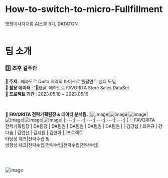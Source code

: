 # How-to-switch-to-micro-Fullfillment
멋쟁이사자처럼 AI스쿨 8기, DATATON
<br>
<br>


# 팀 소개 <br>
### 3️⃣ 즈후 걸푸란 <br>

<b> 📁 주제 </b>: 에콰도르 Quito 지역의 마이크로 풀필먼트 센터 도입</b> <br>
<b> 📁 활용 데이터 </b>: '🏅[캐글](https://www.kaggle.com/competitions/store-sales-time-series-forecasting/overview)' 에콰도르 FAVORITA Store Sales DataSet <br>
<b> 📁 프로젝트 기간 </b>: 2023.05.10 ~ 2023.05.19 

<br>

🦁 <b> FAVORITA 전략기획팀장 & 데이터 분석팀.</b>
|![image](https://user-images.githubusercontent.com/124337933/237033411-cd779a5f-d45b-41c1-8ef1-49e4453539c9.png)|![image](https://user-images.githubusercontent.com/124337933/237033354-ae3e2661-0d0b-487d-98d3-4f8b0bc6fc42.png)|![image](https://user-images.githubusercontent.com/124337933/237033386-393492bf-bc05-468e-b160-0dbf63cde6c9.png)|![image](https://user-images.githubusercontent.com/124337933/237033439-66e815de-35e4-4834-8493-387309a5e2d0.png)|![image](https://user-images.githubusercontent.com/124337933/237033456-12825d94-c382-4bec-823b-c44898fcaf1e.png)|![image](https://user-images.githubusercontent.com/124337933/237033473-360923ae-c41a-4b7a-948e-b2a4483a05d5.png)|
|:---:|:---:|:---:|:---:|:---:|:---:|
| ✨ FAVORITA <br> 전략기획팀장 |  DA팀장 | DA팀원 |  DA팀원 |  DA팀원 |  DA팀원 |
|  김강섭 |  최민규 | 강다솔 |  김연선 |  김지원 |  김현아 |
|프로젝트 <br> 타당성 체크|전략수립 및 <br> 방향성 체크|전략수립|전략수립|전략수립|전략수립|

<br><br>


![image](https://github.com/hapvpy/How-to-switch-to-micro-Fullfillment/assets/124337933/94983b13-4b87-472e-84f6-68b861005b8a)



